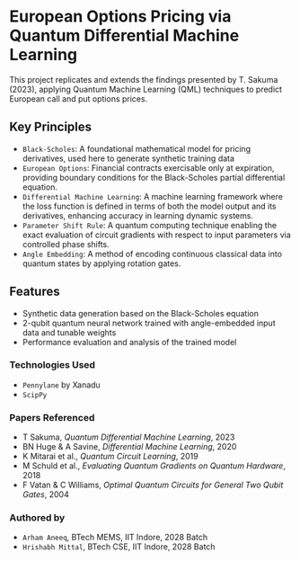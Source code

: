 # European Options Pricing via Quantum Differential Machine Learning

This project replicates and extends the findings presented by T. Sakuma (2023), applying Quantum Machine Learning (QML) techniques to predict European call and put options prices.

## Key Principles

- `Black-Scholes`: A foundational mathematical model for pricing derivatives, used here to generate synthetic training data
- `European Options`: Financial contracts exercisable only at expiration, providing boundary conditions for the Black-Scholes partial differential equation.
- `Differential Machine Learning`: A machine learning framework where the loss function is defined in terms of both the model output and its derivatives, enhancing accuracy in learning dynamic systems.
- `Parameter Shift Rule`: A quantum computing technique enabling the exact evaluation of circuit gradients with respect to input parameters via controlled phase shifts.
- `Angle Embedding`: A method of encoding continuous classical data into quantum states by applying rotation gates.

## Features
 
- Synthetic data generation based on the Black-Scholes equation
- 2-qubit quantum neural network trained with angle-embedded input data and tunable weights
- Performance evaluation and analysis of the trained model

### Technologies Used
- `Pennylane` by Xanadu
- `ScipPy`
### Papers Referenced
- T Sakuma, *Quantum Differential Machine Learning*, 2023
- BN Huge & A Savine, *Differential Machine Learning*, 2020
- K Mitarai et al., *Quantum Circuit Learning*, 2019 
- M Schuld et al., *Evaluating Quantum Gradients on Quantum Hardware*, 2018
- F Vatan & C Williams, *Optimal Quantum Circuits for General Two Qubit Gates*, 2004
### Authored by
- `Arham Aneeq`, BTech MEMS, IIT Indore, 2028 Batch
- `Hrishabh Mittal`, BTech CSE, IIT Indore, 2028 Batch
